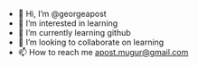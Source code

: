 - 👋 Hi, I’m @georgeapost
- 👀 I’m interested in learning
- 🌱 I’m currently learning github
- 💞️ I’m looking to collaborate on learning
- 📫 How to reach me apost.mugur@gmail.com

<!---
georgeapost/georgeapost is a ✨ special ✨ repository because its `README.md` (this file) appears on your GitHub profile.
You can click the Preview link to take a look at your changes.
--->
